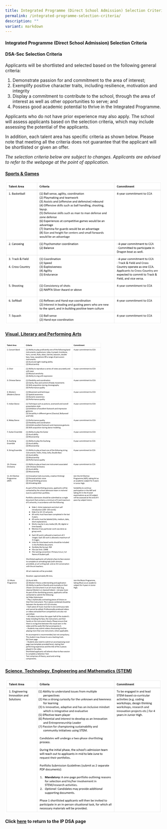 ```yaml
---
title: Integrated Programme (Direct School Admission) Selection Criteria
permalink: /integrated-programme-selection-criteria/
description: ""
variant: markdown
---
```

<h4>Integrated Programme (Direct School Admission) Selection Criteria</h4>

<h4>DSA-Sec Selection Criteria</h4>

<p>Applicants will be shortlisted and selected based on the following general criteria:</p>
<ol>
<li>Demonstrate passion for and commitment to the area of interest;</li>
<li>Exemplify positive character traits, including resilience, motivation and integrity</li>
<li>Display a commitment to contribute to the school, through the area of interest as well as other opportunities to serve; and</li>
<li>Possess good academic potential to thrive in the Integrated Programme.</li>
</ol>

<p>Applicants who do not have prior experience may also apply. The school will assess applicants based on the selection criteria, which may include assessing the potential of the applicants.</p>

<p>In addition, each talent area has specific criteria as shown below. Please note that meeting all the criteria does not guarantee that the applicant will be shortlisted or given an offer.</p>

<p><i>The selection criteria below are subject to changes. Applicants are advised to refer to the webpage at the point of application.</i></p>

<h4><u>Sports &amp; Games</u></h4>

![](/images/IP%20DSA%20CRITERIA/IP_CRIT_1.png)

<h4><u>Visual, Literary and Performing Arts</u></h4>

![](/images/IP%20DSA%20CRITERIA/IP_CRIT_2.jpg)

<h4><u>Science, Technology, Engineering and Mathematics (STEM)</u></h4>

![](/images/IP%20DSA%20CRITERIA/IP_CRIT_3.png)

<b><p>Click&nbsp;<a href="/admissions/ip-dsa" rel="noopener noreferrer nofollow" target="_blank">here</a>&nbsp;to return to the IP DSA page</p></b>